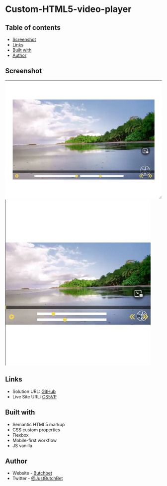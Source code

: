 # Custom-HTML5-video-player

## Table of contents

- [Screenshot](#screenshot)
- [Links](#links)
- [Built with](#built-with)
- [Author](#author)

## Screenshot
![Desktop](./src/assets/desktop.jpg)
![Mobile](./src/assets/mobile.jpg)

## Links
- Solution URL: [GitHub](https://github.com/ButchBet/Custom-HTML5-video-player)
- Live Site URL: [CS5VP](https://hch5vp.netlify.app/)

## Built with
- Semantic HTML5 markup
- CSS custom properties
- Flexbox
- Mobile-first workflow
- JS vanilla

## Author
- Website - [Butchbet](https://www.butchbet.co/)
- Twitter - [@JustButchBet](https://twitter.com/JustButchBet)
